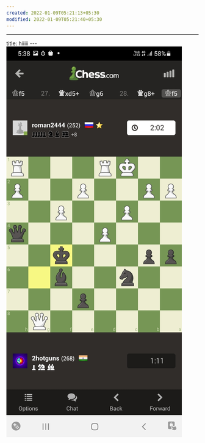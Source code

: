 ```yaml
---
created: 2022-01-09T05:21:13+05:30
modified: 2022-01-09T05:21:40+05:30
---
```


---
title: hiiiii
---![Image](../assets/img/52ad5c74f5319b5bb455e275154e29aa.jpg)
